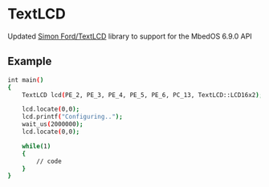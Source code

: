 # TextLCD

Updated [Simon Ford/TextLCD](https://os.mbed.com/users/simon/code/TextLCD/) library to support for the MbedOS 6.9.0 API

## Example 
```sh
int main() 
{
    TextLCD	lcd(PE_2, PE_3, PE_4, PE_5, PE_6, PC_13, TextLCD::LCD16x2);

    lcd.locate(0,0);
    lcd.printf("Configuring..");
    wait_us(2000000);
    lcd.locate(0,0);

    while(1)
    {
        // code
    }
}
```
